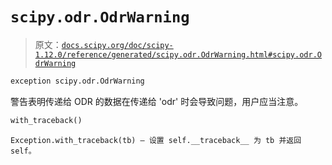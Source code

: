 # `scipy.odr.OdrWarning`

> 原文：[`docs.scipy.org/doc/scipy-1.12.0/reference/generated/scipy.odr.OdrWarning.html#scipy.odr.OdrWarning`](https://docs.scipy.org/doc/scipy-1.12.0/reference/generated/scipy.odr.OdrWarning.html#scipy.odr.OdrWarning)

```py
exception scipy.odr.OdrWarning
```

警告表明传递给 ODR 的数据在传递给 'odr' 时会导致问题，用户应当注意。

```py
with_traceback()
```

`Exception.with_traceback(tb) – 设置 self.__traceback__ 为 tb 并返回 self。`

